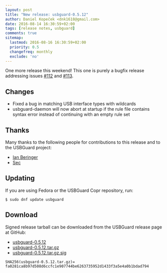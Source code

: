 ```yaml
---
layout: post
title: "New release: usbguard-0.5.12"
author: Daniel Kopeček <dnk1618@gmail.com>
date: 2016-08-14 16:30:59+02:00
tags: [release notes, usbguard]
comments: true
sitemap:
  lastmod: 2016-08-16 16:30:59+02:00
  priority: 0.5
  changefreq: monthly
  exclude: 'no'
---
```


One more release this weekend! This one is purely a bugfix release addressing
issues [#112](https://github.com/dkopecek/usbguard/issues/112)
and [#113](https://github.com/dkopecek/usbguard/issues/113).

## Changes

- Fixed a bug in matching USB interface types with wildcards
- usbguard-daemon will now abort at startup if the rule file contains syntax error instead of continuing with an empty rule set

## Thanks

Many thanks to the following people for contributions to this release and to the USBGuard project:

 * [Ian Beringer](https://github.com/ianberinger)
 * [Sec](https://github.com/Sec42)

## Updating

If you are using Fedora or the USBGuard Copr repository, run:

    $ sudo dnf update usbguard

## Download

Signed release tarball can be downloaded from the USBGuard release page at GitHub:

 * [usbguard-0.5.12](https://github.com/dkopecek/usbguard/releases/tag/usbguard-0.5.12)
 * [usbguard-0.5.12.tar.gz](https://github.com/dkopecek/usbguard/releases/download/usbguard-0.5.12/usbguard-0.5.12.tar.gz)
 * [usbguard-0.5.12.tar.gz.sig](https://github.com/dkopecek/usbguard/releases/download/usbguard-0.5.12/usbguard-0.5.12.tar.gz.sig)

```
SHA256(usbguard-0.5.12.tar.gz)= fa0281ca8b97d508d6ccfc1e907744be6263735952d1433f3a5e4a0b1bdad794
```
